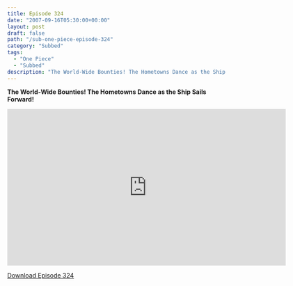 ```yaml
---
title: Episode 324
date: "2007-09-16T05:30:00+00:00"
layout: post
draft: false
path: "/sub-one-piece-episode-324"
category: "Subbed"
tags:
  - "One Piece"
  - "Subbed"
description: "The World-Wide Bounties! The Hometowns Dance as the Ship Sails Forward!"
---
```


**The World-Wide Bounties! The Hometowns Dance as the Ship Sails Forward!**

<iframe width="640" height="360" src="https://www.rapidvideo.com/e/FXREJOQUYD" frameborder="0" marginwidth=0 marginheight=0 scrolling=no allowfullscreen></iframe>

<a href="http://ouo.io/qs/eCodkFEQ?s=https://rapidvid.to/d/https://www.rapidvideo.com/e/FXREJOQUYD">Download Episode 324</a>
